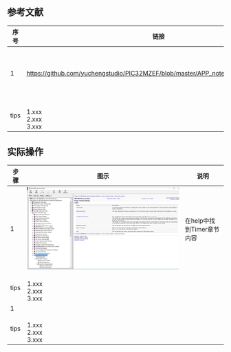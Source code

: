 
## 参考文献
 | 序号 | 链接 | 说明 |
 | --- | ----- | ----- | 
 | 1 |https://github.com/yuchengstudio/PIC32MZEF/blob/master/APP_note/reference/61105F.pdf  | The PIC32 device family  Section 14. Timers | 
 | tips | <br/>1.xxx <br/>2.xxx <br/>3.xxx | | 


## 实际操作
 | 步骤 | 图示 | 说明 |
 | --- | ----- | ----- | 
 | 1 | ![images](https://github.com/yuchengstudio/PIC32MZEF/blob/master/APP_note/Pictures_Timer/Harmony_Timer_001.jpg) | 在help中找到Timer章节内容 | 
 | tips | <br/>1.xxx <br/>2.xxx <br/>3.xxx | | 
 | 1 |  |  | 
 | tips | <br/>1.xxx <br/>2.xxx <br/>3.xxx | |
